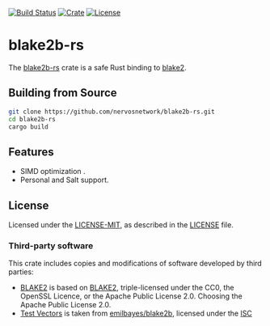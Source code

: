 [![Build Status](https://travis-ci.com/nervosnetwork/blake2b-rs.svg?branch=master)](https://travis-ci.com/nervosnetwork/blake2b-rs)
[![Crate](https://img.shields.io/crates/v/blake2b-rs.svg)](https://crates.io/crates/blake2b-rs)
[![License]](#license)

[license]: https://img.shields.io/badge/License-MIT-green.svg

# blake2b-rs

The [blake2b-rs](https://crates.io/crates/blake2b-rs) crate is a safe Rust binding to [blake2](https://github.com/BLAKE2/BLAKE2).

## Building from Source

```bash
git clone https://github.com/nervosnetwork/blake2b-rs.git
cd blake2b-rs
cargo build
```

## Features
* SIMD optimization .
* Personal and Salt support.

## License

Licensed under the [LICENSE-MIT](http://opensource.org/licenses/MIT), as described in the [LICENSE](LICENSE) file.

### Third-party software

This crate includes copies and modifications of software developed by third parties:

* [BLAKE2](BLAKE2) is based on [BLAKE2](https://github.com/BLAKE2/BLAKE2), triple-licensed under the CC0, the OpenSSL Licence, or the Apache Public License 2.0. Choosing the Apache Public License 2.0.
* [Test Vectors](fixtures) is taken from [emilbayes/blake2b](https://github.com/emilbayes/blake2b), licensed under the [ISC](https://github.com/emilbayes/blake2b/blob/master/LICENSE)
